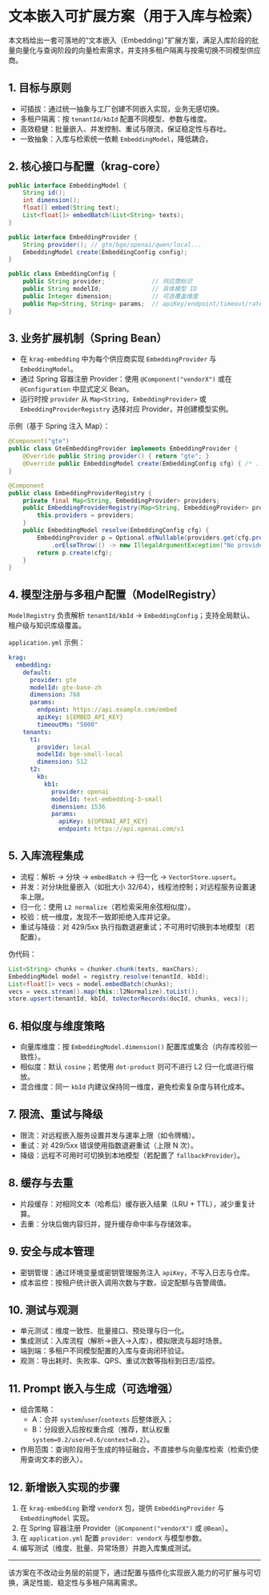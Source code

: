 # 文本嵌入可扩展方案（用于入库与检索）

本文档给出一套可落地的“文本嵌入（Embedding）”扩展方案，满足入库阶段的批量向量化与查询阶段的向量检索需求，并支持多租户隔离与按需切换不同模型供应商。

## 1. 目标与原则
- 可插拔：通过统一抽象与工厂创建不同嵌入实现，业务无感切换。
- 多租户隔离：按 `tenantId/kbId` 配置不同模型、参数与维度。
- 高效稳健：批量嵌入、并发控制、重试与限流，保证稳定性与吞吐。
- 一致抽象：入库与检索统一依赖 `EmbeddingModel`，降低耦合。

## 2. 核心接口与配置（krag-core）
```java
public interface EmbeddingModel {
    String id();
    int dimension();
    float[] embed(String text);
    List<float[]> embedBatch(List<String> texts);
}

public interface EmbeddingProvider {
    String provider(); // gte/bge/openai/qwen/local...
    EmbeddingModel create(EmbeddingConfig config);
}

public class EmbeddingConfig {
    public String provider;             // 供应商标识
    public String modelId;              // 具体模型 ID
    public Integer dimension;           // 可选覆盖维度
    public Map<String, String> params;  // apiKey/endpoint/timeout/rateLimit 等
}
```

## 3. 业务扩展机制（Spring Bean）
- 在 `krag-embedding` 中为每个供应商实现 `EmbeddingProvider` 与 `EmbeddingModel`。
- 通过 Spring 容器注册 Provider：使用 `@Component("vendorX")` 或在 `@Configuration` 中显式定义 Bean。
- 运行时按 `provider` 从 `Map<String, EmbeddingProvider>` 或 `EmbeddingProviderRegistry` 选择对应 Provider，并创建模型实例。

示例（基于 Spring 注入 Map）：
```java
@Component("gte")
public class GteEmbeddingProvider implements EmbeddingProvider {
    @Override public String provider() { return "gte"; }
    @Override public EmbeddingModel create(EmbeddingConfig cfg) { /* ... */ }
}

@Component
public class EmbeddingProviderRegistry {
    private final Map<String, EmbeddingProvider> providers;
    public EmbeddingProviderRegistry(Map<String, EmbeddingProvider> providers) {
        this.providers = providers;
    }
    public EmbeddingModel resolve(EmbeddingConfig cfg) {
        EmbeddingProvider p = Optional.ofNullable(providers.get(cfg.provider))
            .orElseThrow(() -> new IllegalArgumentException("No provider: " + cfg.provider));
        return p.create(cfg);
    }
}
```

## 4. 模型注册与多租户配置（ModelRegistry）
`ModelRegistry` 负责解析 `tenantId/kbId` → `EmbeddingConfig`；支持全局默认、租户级与知识库级覆盖。

`application.yml` 示例：
```yaml
krag:
  embedding:
    default:
      provider: gte
      modelId: gte-base-zh
      dimension: 768
      params:
        endpoint: https://api.example.com/embed
        apiKey: ${EMBED_API_KEY}
        timeoutMs: "5000"
    tenants:
      t1:
        provider: local
        modelId: bge-small-local
        dimension: 512
      t2:
        kb:
          kb1:
            provider: openai
            modelId: text-embedding-3-small
            dimension: 1536
            params:
              apiKey: ${OPENAI_API_KEY}
              endpoint: https://api.openai.com/v1
```

## 5. 入库流程集成
- 流程：解析 → 分块 → `embedBatch` → 归一化 → `VectorStore.upsert`。
- 并发：对分块批量嵌入（如批大小 32/64），线程池控制；对远程服务设置速率上限。
- 归一化：使用 `L2 normalize`（若检索采用余弦相似度）。
- 校验：统一维度，发现不一致即拒绝入库并记录。
- 重试与降级：对 429/5xx 执行指数退避重试；不可用时切换到本地模型（若配置）。

伪代码：
```java
List<String> chunks = chunker.chunk(texts, maxChars);
EmbeddingModel model = registry.resolve(tenantId, kbId);
List<float[]> vecs = model.embedBatch(chunks);
vecs = vecs.stream().map(this::l2Normalize).toList();
store.upsert(tenantId, kbId, toVectorRecords(docId, chunks, vecs));
```

## 6. 相似度与维度策略
- 向量库维度：按 `EmbeddingModel.dimension()` 配置库或集合（内存库校验一致性）。
- 相似度：默认 `cosine`；若使用 `dot-product` 则可不进行 L2 归一化或进行缩放。
- 混合维度：同一 `kbId` 内建议保持同一维度，避免检索复杂度与转化成本。

## 7. 限流、重试与降级
- 限流：对远程嵌入服务设置并发与速率上限（如令牌桶）。
- 重试：对 429/5xx 错误使用指数退避重试（上限 N 次）。
- 降级：远程不可用时可切换到本地模型（若配置了 `fallbackProvider`）。

## 8. 缓存与去重
- 片段缓存：对相同文本（哈希后）缓存嵌入结果（LRU + TTL），减少重复计算。
- 去重：分块后做内容归并，提升缓存命中率与存储效率。

## 9. 安全与成本管理
- 密钥管理：通过环境变量或密钥管理服务注入 `apiKey`，不写入日志与仓库。
- 成本监控：按租户统计嵌入调用次数与字数，设定配额与告警阈值。

## 10. 测试与观测
- 单元测试：维度一致性、批量接口、预处理与归一化。
- 集成测试：入库流程（解析→嵌入→入库），模拟限流与超时场景。
- 端到端：多租户不同模型配置的入库与查询闭环验证。
- 观测：导出耗时、失败率、QPS、重试次数等指标到日志/监控。

## 11. Prompt 嵌入与生成（可选增强）
- 组合策略：
  - A：合并 `system`/`user`/`contexts` 后整体嵌入；
  - B：分段嵌入后按权重合成（推荐，默认权重 `system=0.2/user=0.6/context=0.2`）。
- 作用范围：查询阶段用于生成的特征融合，不直接参与向量库检索（检索仍使用查询文本的嵌入）。

## 12. 新增嵌入实现的步骤
1) 在 `krag-embedding` 新增 `vendorX` 包，提供 `EmbeddingProvider` 与 `EmbeddingModel` 实现。
2) 在 Spring 容器注册 Provider（`@Component("vendorX")` 或 `@Bean`）。
3) 在 `application.yml` 配置 `provider: vendorX` 与模型参数。
4) 编写测试（维度、批量、异常场景）并跑入库集成测试。

---

该方案在不改动业务层的前提下，通过配置与插件化实现嵌入能力的可扩展与可切换，满足性能、稳定性与多租户隔离需求。